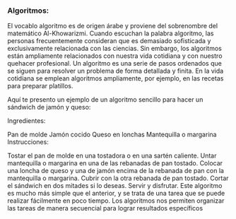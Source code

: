 ### Algoritmos:

El vocablo algoritmo es de origen árabe y proviene del sobrenombre del matemático Al-Khowarizmi. Cuando escuchan la palabra algoritmo,
las personas frecuentemente consideran que es demasiado sofisticada y exclusivamente relacionada con las ciencias. Sin embargo,
los algoritmos están ampliamente relacionados con nuestra vida cotidiana y con nuestro quehacer profesional. Un 
algoritmo es una serie de pasos ordenados que se siguen para resolver un problema de forma detallada y finita.
En la vida cotidiana se emplean algoritmos ampliamente, por ejemplo, en las
recetas para preparar platillos.

Aquí te presento un ejemplo de un algoritmo sencillo para hacer un sándwich de jamón y queso:

Ingredientes:

Pan de molde
Jamón cocido
Queso en lonchas
Mantequilla o margarina
Instrucciones:

Tostar el pan de molde en una tostadora o en una sartén caliente.
Untar mantequilla o margarina en una de las rebanadas de pan tostado.
Colocar una loncha de queso y una de jamón encima de la rebanada de pan con la mantequilla o margarina.
Cubrir con la otra rebanada de pan tostado.
Cortar el sándwich en dos mitades si lo deseas.
Servir y disfrutar.
Este algoritmo es mucho más simple que el anterior, y se trata de una tarea que se puede realizar fácilmente en poco tiempo. Los algoritmos nos permiten organizar las tareas de manera secuencial para lograr resultados específicos

